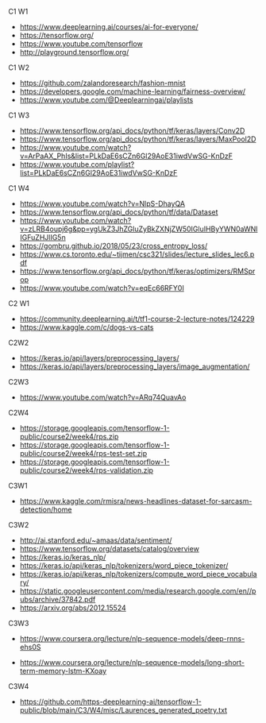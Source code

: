 C1 W1

* https://www.deeplearning.ai/courses/ai-for-everyone/
* https://tensorflow.org/
* https://www.youtube.com/tensorflow
* http://playground.tensorflow.org/

C1 W2

* https://github.com/zalandoresearch/fashion-mnist
* https://developers.google.com/machine-learning/fairness-overview/
* https://www.youtube.com/@Deeplearningai/playlists

C1 W3

* https://www.tensorflow.org/api_docs/python/tf/keras/layers/Conv2D
* https://www.tensorflow.org/api_docs/python/tf/keras/layers/MaxPool2D
* https://www.youtube.com/watch?v=ArPaAX_PhIs&list=PLkDaE6sCZn6Gl29AoE31iwdVwSG-KnDzF
* https://www.youtube.com/playlist?list=PLkDaE6sCZn6Gl29AoE31iwdVwSG-KnDzF

C1 W4

* https://www.youtube.com/watch?v=NlpS-DhayQA
* https://www.tensorflow.org/api_docs/python/tf/data/Dataset
* https://www.youtube.com/watch?v=zLRB4oupj6g&pp=ygUkZ3JhZGluZyBkZXNjZW50IGluIHByYWN0aWNlIGFuZHJlIG5n
* https://gombru.github.io/2018/05/23/cross_entropy_loss/
* https://www.cs.toronto.edu/~tijmen/csc321/slides/lecture_slides_lec6.pdf
* https://www.tensorflow.org/api_docs/python/tf/keras/optimizers/RMSprop
* https://www.youtube.com/watch?v=eqEc66RFY0I

C2 W1

* https://community.deeplearning.ai/t/tf1-course-2-lecture-notes/124229
* https://www.kaggle.com/c/dogs-vs-cats

C2W2

* https://keras.io/api/layers/preprocessing_layers/
* https://keras.io/api/layers/preprocessing_layers/image_augmentation/

C2W3

* https://www.youtube.com/watch?v=ARq74QuavAo

C2W4

* https://storage.googleapis.com/tensorflow-1-public/course2/week4/rps.zip
* https://storage.googleapis.com/tensorflow-1-public/course2/week4/rps-test-set.zip
* https://storage.googleapis.com/tensorflow-1-public/course2/week4/rps-validation.zip

C3W1

* https://www.kaggle.com/rmisra/news-headlines-dataset-for-sarcasm-detection/home

C3W2

* http://ai.stanford.edu/~amaas/data/sentiment/
* https://www.tensorflow.org/datasets/catalog/overview
* https://keras.io/keras_nlp/
* https://keras.io/api/keras_nlp/tokenizers/word_piece_tokenizer/
* https://keras.io/api/keras_nlp/tokenizers/compute_word_piece_vocabulary/
* https://static.googleusercontent.com/media/research.google.com/en//pubs/archive/37842.pdf
* https://arxiv.org/abs/2012.15524

C3W3

* https://www.coursera.org/lecture/nlp-sequence-models/deep-rnns-ehs0S

* https://www.coursera.org/lecture/nlp-sequence-models/long-short-term-memory-lstm-KXoay

C3W4

* https://github.com/https-deeplearning-ai/tensorflow-1-public/blob/main/C3/W4/misc/Laurences_generated_poetry.txt
